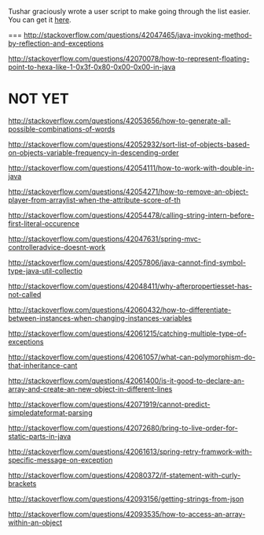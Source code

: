 Tushar graciously wrote a user script to make going through the list easier. You can get it [here](https://github.com/tusharjadhav219/Userscript-for-delete-candidates).

===
http://stackoverflow.com/questions/42047465/java-invoking-method-by-reflection-and-exceptions

http://stackoverflow.com/questions/42070078/how-to-represent-floating-point-to-hexa-like-1-0x3f-0x80-0x00-0x00-in-java

NOT YET
=====

http://stackoverflow.com/questions/42053656/how-to-generate-all-possible-combinations-of-words

http://stackoverflow.com/questions/42052932/sort-list-of-objects-based-on-objects-variable-frequency-in-descending-order

http://stackoverflow.com/questions/42054111/how-to-work-with-double-in-java

http://stackoverflow.com/questions/42054271/how-to-remove-an-object-player-from-arraylist-when-the-attribute-score-of-th

http://stackoverflow.com/questions/42054478/calling-string-intern-before-first-literal-occurence

http://stackoverflow.com/questions/42047631/spring-mvc-controlleradvice-doesnt-work

http://stackoverflow.com/questions/42057806/java-cannot-find-symbol-type-java-util-collectio

http://stackoverflow.com/questions/42048411/why-afterpropertiesset-has-not-called

http://stackoverflow.com/questions/42060432/how-to-differentiate-between-instances-when-changing-instances-variables

http://stackoverflow.com/questions/42061215/catching-multiple-type-of-exceptions

http://stackoverflow.com/questions/42061057/what-can-polymorphism-do-that-inheritance-cant

http://stackoverflow.com/questions/42061400/is-it-good-to-declare-an-array-and-create-an-new-object-in-different-lines

http://stackoverflow.com/questions/42071919/cannot-predict-simpledateformat-parsing

http://stackoverflow.com/questions/42072680/bring-to-live-order-for-static-parts-in-java

http://stackoverflow.com/questions/42061613/spring-retry-framwork-with-specific-message-on-exception

http://stackoverflow.com/questions/42080372/if-statement-with-curly-brackets

http://stackoverflow.com/questions/42093156/getting-strings-from-json

http://stackoverflow.com/questions/42093535/how-to-access-an-array-within-an-object